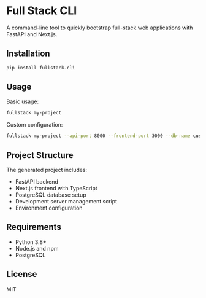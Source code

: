 # Full Stack CLI

A command-line tool to quickly bootstrap full-stack web applications with FastAPI and Next.js.

## Installation

```bash
pip install fullstack-cli
```

## Usage

Basic usage:
```bash
fullstack my-project
```

Custom configuration:
```bash
fullstack my-project --api-port 8000 --frontend-port 3000 --db-name custom_db
```

## Project Structure

The generated project includes:

- FastAPI backend
- Next.js frontend with TypeScript
- PostgreSQL database setup
- Development server management script
- Environment configuration

## Requirements

- Python 3.8+
- Node.js and npm
- PostgreSQL

## License

MIT
